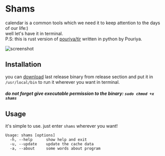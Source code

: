 # Shams
calendar is a common tools which we need it to keep attention to the days of our life:)  
well let's have it in terminal.  
P.S: this is rust version of [pouriya/tir](https://github.com/pouriya/tir) written in python by Pouriya.  

![screenshot](https://github.com/graymind75/shams/raw/main/assets/Screenshot_20201105_222232.png)  

## Installation
you can [download](https://github.com/graymind75/shams/releases) last release binary from release section and put it in `/usr/local/bin` to run it wherever you want in terminal. 
##### do not forget give executable permission to the binary: `sudo chmod +x shams`

## Usage
it's simple to use. just enter `shams` wherever you want!
```
Usage: shams [options]
  -h, --help      show help and exit
  -u, --update    update the cache data
  -a, --about     some words about program
```
